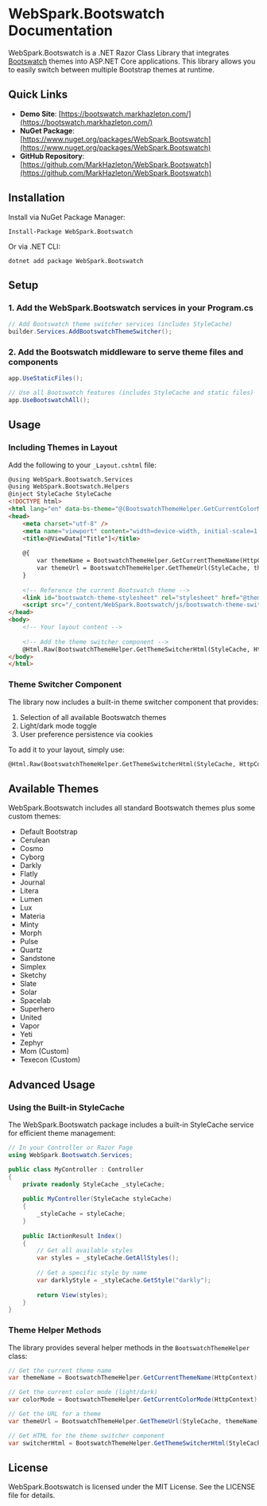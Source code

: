 # WebSpark.Bootswatch Documentation

WebSpark.Bootswatch is a .NET Razor Class Library that integrates [Bootswatch](https://bootswatch.com/) themes into ASP.NET Core applications. This library allows you to easily switch between multiple Bootstrap themes at runtime.

## Quick Links

- **Demo Site**: [https://bootswatch.markhazleton.com/](https://bootswatch.markhazleton.com/)
- **NuGet Package**: [https://www.nuget.org/packages/WebSpark.Bootswatch](https://www.nuget.org/packages/WebSpark.Bootswatch)
- **GitHub Repository**: [https://github.com/MarkHazleton/WebSpark.Bootswatch](https://github.com/MarkHazleton/WebSpark.Bootswatch)

## Installation

Install via NuGet Package Manager:

```
Install-Package WebSpark.Bootswatch
```

Or via .NET CLI:

```
dotnet add package WebSpark.Bootswatch
```

## Setup

### 1. Add the WebSpark.Bootswatch services in your Program.cs

```csharp
// Add Bootswatch theme switcher services (includes StyleCache)
builder.Services.AddBootswatchThemeSwitcher();
```

### 2. Add the Bootswatch middleware to serve theme files and components

```csharp
app.UseStaticFiles();

// Use all Bootswatch features (includes StyleCache and static files)
app.UseBootswatchAll();
```

## Usage

### Including Themes in Layout

Add the following to your `_Layout.cshtml` file:

```html
@using WebSpark.Bootswatch.Services
@using WebSpark.Bootswatch.Helpers
@inject StyleCache StyleCache
<!DOCTYPE html>
<html lang="en" data-bs-theme="@(BootswatchThemeHelper.GetCurrentColorMode(HttpContext))">
<head>
    <meta charset="utf-8" />
    <meta name="viewport" content="width=device-width, initial-scale=1.0" />
    <title>@ViewData["Title"]</title>
    
    @{
        var themeName = BootswatchThemeHelper.GetCurrentThemeName(HttpContext);
        var themeUrl = BootswatchThemeHelper.GetThemeUrl(StyleCache, themeName);
    }
    
    <!-- Reference the current Bootswatch theme -->
    <link id="bootswatch-theme-stylesheet" rel="stylesheet" href="@themeUrl" />
    <script src="/_content/WebSpark.Bootswatch/js/bootswatch-theme-switcher.js"></script>
</head>
<body>
    <!-- Your layout content -->
    
    <!-- Add the theme switcher component -->
    @Html.Raw(BootswatchThemeHelper.GetThemeSwitcherHtml(StyleCache, HttpContext))
</body>
</html>
```

### Theme Switcher Component

The library now includes a built-in theme switcher component that provides:

1. Selection of all available Bootswatch themes
2. Light/dark mode toggle
3. User preference persistence via cookies

To add it to your layout, simply use:

```html
@Html.Raw(BootswatchThemeHelper.GetThemeSwitcherHtml(StyleCache, HttpContext))
```

## Available Themes

WebSpark.Bootswatch includes all standard Bootswatch themes plus some custom themes:

- Default Bootstrap
- Cerulean
- Cosmo
- Cyborg
- Darkly
- Flatly
- Journal
- Litera
- Lumen
- Lux
- Materia
- Minty
- Morph
- Pulse
- Quartz
- Sandstone
- Simplex
- Sketchy
- Slate
- Solar
- Spacelab
- Superhero
- United
- Vapor
- Yeti
- Zephyr
- Mom (Custom)
- Texecon (Custom)

## Advanced Usage

### Using the Built-in StyleCache

The WebSpark.Bootswatch package includes a built-in StyleCache service for efficient theme management:

```csharp
// In your Controller or Razor Page
using WebSpark.Bootswatch.Services;

public class MyController : Controller
{
    private readonly StyleCache _styleCache;
    
    public MyController(StyleCache styleCache)
    {
        _styleCache = styleCache;
    }
    
    public IActionResult Index()
    {
        // Get all available styles
        var styles = _styleCache.GetAllStyles();
        
        // Get a specific style by name
        var darklyStyle = _styleCache.GetStyle("darkly");
        
        return View(styles);
    }
}
```

### Theme Helper Methods

The library provides several helper methods in the `BootswatchThemeHelper` class:

```csharp
// Get the current theme name
var themeName = BootswatchThemeHelper.GetCurrentThemeName(HttpContext);

// Get the current color mode (light/dark)
var colorMode = BootswatchThemeHelper.GetCurrentColorMode(HttpContext);

// Get the URL for a theme
var themeUrl = BootswatchThemeHelper.GetThemeUrl(StyleCache, themeName);

// Get HTML for the theme switcher component
var switcherHtml = BootswatchThemeHelper.GetThemeSwitcherHtml(StyleCache, HttpContext);
```

## License

WebSpark.Bootswatch is licensed under the MIT License. See the LICENSE file for details.
